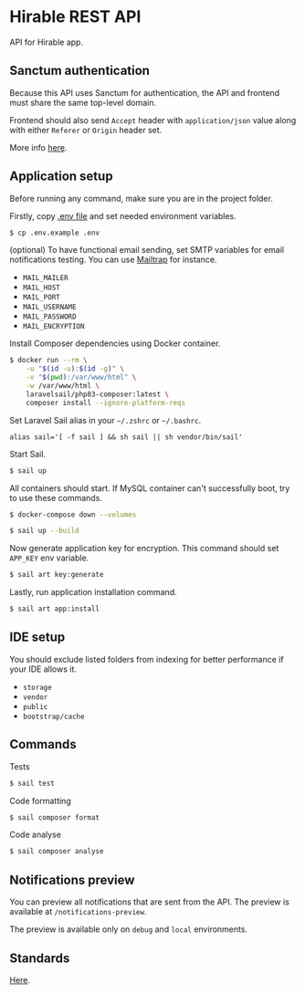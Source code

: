 # Hirable REST API

API for Hirable app.

## Sanctum authentication

Because this API uses Sanctum for authentication, the API and frontend must share the same
top-level domain.

Frontend should also send `Accept` header with `application/json` value along with either `Referer`
or `Origin` header set.

More info [here](https://laravel.com/docs/10.x/sanctum#spa-authentication).

## Application setup

Before running any command, make sure you are in the project folder.

Firstly, copy [.env file](./.env.example) and set needed environment variables.

```bash
$ cp .env.example .env
```

(optional) To have functional email sending, set SMTP variables for email notifications testing. You can use [Mailtrap](https://mailtrap.io/) for
instance.

- `MAIL_MAILER`
- `MAIL_HOST`
- `MAIL_PORT`
- `MAIL_USERNAME`
- `MAIL_PASSWORD`
- `MAIL_ENCRYPTION`

Install Composer dependencies using Docker container.

```bash
$ docker run --rm \
    -u "$(id -u):$(id -g)" \
    -v "$(pwd):/var/www/html" \
    -w /var/www/html \
    laravelsail/php83-composer:latest \
    composer install --ignore-platform-reqs
```

Set Laravel Sail alias in your `~/.zshrc` or `~/.bashrc`.

```text
alias sail='[ -f sail ] && sh sail || sh vendor/bin/sail'
```

Start Sail.

```bash
$ sail up
```

All containers should start. If MySQL container can't successfully boot, try to use these commands.

```bash
$ docker-compose down --volumes

$ sail up --build
```

Now generate application key for encryption. This command should set `APP_KEY` env variable.

```bash
$ sail art key:generate
```

Lastly, run application installation command.

```bash
$ sail art app:install
```

## IDE setup

You should exclude listed folders from indexing for better performance if your IDE allows it.

- `storage`
- `vendor`
- `public`
- `bootstrap/cache`

## Commands

Tests

```bash
$ sail test
```

Code formatting

```bash
$ sail composer format
```

Code analyse

```bash
$ sail composer analyse
```

## Notifications preview

You can preview all notifications that are sent from the API. The preview is available
at `/notifications-preview`.

The preview is available only on `debug` and `local` environments.

## Standards

[Here](docs/standards/index.md).

